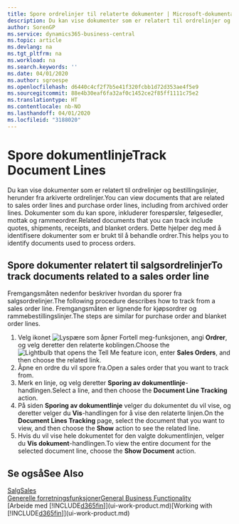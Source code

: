 ```yaml
---
title: Spore ordrelinjer til relaterte dokumenter | Microsoft-dokumentasjon
description: Du kan vise dokumenter som er relatert til ordrelinjer og bestillingslinjer, herunder fra arkiverte ordrelinjer. Dokumenter som du kan spore, inkluderer forespørsler, følgesedler, mottak og rammeordrer. Dette hjelper deg med å identifisere dokumenter som er brukt til å behandle ordrer.
author: SorenGP
ms.service: dynamics365-business-central
ms.topic: article
ms.devlang: na
ms.tgt_pltfrm: na
ms.workload: na
ms.search.keywords: ''
ms.date: 04/01/2020
ms.author: sgroespe
ms.openlocfilehash: d6440c4cf2f7b5e41f320fcbb1d72d353ae4f5e9
ms.sourcegitcommit: 88e4b30eaf6fa32af0c1452ce2f85ff1111c75e2
ms.translationtype: HT
ms.contentlocale: nb-NO
ms.lasthandoff: 04/01/2020
ms.locfileid: "3188020"
---
```

# <a name="track-document-lines"></a><span data-ttu-id="16504-105">Spore dokumentlinje</span><span class="sxs-lookup"><span data-stu-id="16504-105">Track Document Lines</span></span>
<span data-ttu-id="16504-106">Du kan vise dokumenter som er relatert til ordrelinjer og bestillingslinjer, herunder fra arkiverte ordrelinjer.</span><span class="sxs-lookup"><span data-stu-id="16504-106">You can view documents that are related to sales order lines and purchase order lines, including from archived order lines.</span></span> <span data-ttu-id="16504-107">Dokumenter som du kan spore, inkluderer forespørsler, følgesedler, mottak og rammeordrer.</span><span class="sxs-lookup"><span data-stu-id="16504-107">Related documents that you can track include quotes, shipments, receipts, and blanket orders.</span></span> <span data-ttu-id="16504-108">Dette hjelper deg med å identifisere dokumenter som er brukt til å behandle ordrer.</span><span class="sxs-lookup"><span data-stu-id="16504-108">This helps you to identify documents used to process orders.</span></span>  

## <a name="to-track-documents-related-to-a-sales-order-line"></a><span data-ttu-id="16504-109">Spore dokumenter relatert til salgsordrelinjer</span><span class="sxs-lookup"><span data-stu-id="16504-109">To track documents related to a sales order line</span></span>
<span data-ttu-id="16504-110">Fremgangsmåten nedenfor beskriver hvordan du sporer fra salgsordrelinjer.</span><span class="sxs-lookup"><span data-stu-id="16504-110">The following procedure describes how to track from a sales order line.</span></span> <span data-ttu-id="16504-111">Fremgangsmåten er lignende for kjøpsordrer og rammebestillingslinjer.</span><span class="sxs-lookup"><span data-stu-id="16504-111">The steps are similar for purchase order and blanket order lines.</span></span>

1.  <span data-ttu-id="16504-112">Velg ikonet ![Lyspære som åpner Fortell meg-funksjonen](media/ui-search/search_small.png "Fortell hva du vil gjøre"), angi **Ordrer**, og velg deretter den relaterte koblingen.</span><span class="sxs-lookup"><span data-stu-id="16504-112">Choose the ![Lightbulb that opens the Tell Me feature](media/ui-search/search_small.png "Tell me what you want to do") icon, enter **Sales Orders**, and then choose the related link.</span></span>  
2.  <span data-ttu-id="16504-113">Åpne en ordre du vil spore fra.</span><span class="sxs-lookup"><span data-stu-id="16504-113">Open a sales order that you want to track from.</span></span>  
3.  <span data-ttu-id="16504-114">Merk en linje, og velg deretter **Sporing av dokumentlinje**-handlingen.</span><span class="sxs-lookup"><span data-stu-id="16504-114">Select a line, and then choose the **Document Line Tracking** action.</span></span>
4. <span data-ttu-id="16504-115">På siden **Sporing av dokumentlinje** velger du dokumentet du vil vise, og deretter velger du **Vis**-handlingen for å vise den relaterte linjen.</span><span class="sxs-lookup"><span data-stu-id="16504-115">On the **Document Lines Tracking** page, select the document that you want to view, and then choose the **Show** action to see the related line.</span></span>
5. <span data-ttu-id="16504-116">Hvis du vil vise hele dokumentet for den valgte dokumentlinjen, velger du **Vis dokument**-handlingen.</span><span class="sxs-lookup"><span data-stu-id="16504-116">To view the entire document for the selected document line, choose the **Show Document** action.</span></span>

## <a name="see-also"></a><span data-ttu-id="16504-117">Se også</span><span class="sxs-lookup"><span data-stu-id="16504-117">See Also</span></span>
[<span data-ttu-id="16504-118">Salg</span><span class="sxs-lookup"><span data-stu-id="16504-118">Sales</span></span>](sales-manage-sales.md)  
[<span data-ttu-id="16504-119">Generelle forretningsfunksjoner</span><span class="sxs-lookup"><span data-stu-id="16504-119">General Business Functionality</span></span>](ui-across-business-areas.md)  
<span data-ttu-id="16504-120">[Arbeide med [!INCLUDE[d365fin](includes/d365fin_md.md)]](ui-work-product.md)</span><span class="sxs-lookup"><span data-stu-id="16504-120">[Working with [!INCLUDE[d365fin](includes/d365fin_md.md)]](ui-work-product.md)</span></span>
